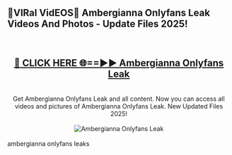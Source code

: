 <h2>🔴VIRal VidEOS🔴 Ambergianna Onlyfans Leak Videos And Photos - Update Files 2025!</h2>
<br>
<div align="center">
<h2><a href="https://virallinks.top/odZfE0" rel="nofollow">🔴 CLICK HERE 🌐==►► Ambergianna Onlyfans Leak</a></h2>
<br>
Get Ambergianna Onlyfans Leak and all content. Now you can access all videos and pictures of Ambergianna Onlyfans Leak. New Updated Files 2025!
<br>
<br>
<a href="https://virallinks.top/odZfE0" rel="nofollow" data-target="animated-image.originalLink"><img src="https://i.imgur.com/dJHk4Zq.gif)" alt="Ambergianna Onlyfans Leak" style="max-width: 100%; display: inline-block;" data-target="animated-image.originalImage"></a>
</div>
<br>
ambergianna onlyfans leaks